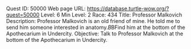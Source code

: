 Quest ID: 50000
Web page URL: https://database.turtle-wow.org/?quest=50000
Level: 6
Min Level: 2
Race: 434
Title: Professor Malkovich
Description: Professor Malkovich is an old friend of mine. He told me to send him someone interested in anatomy.$B$BFind him at the bottom of the Apothecarium in Undercity.
Objective: Talk to Professor Malkovich at the bottom of the Apothecarium in Undercity.
